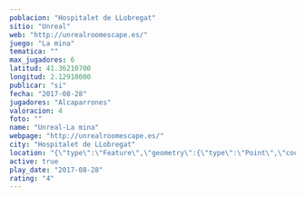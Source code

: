 ```yaml
---
poblacion: "Hospitalet de LLobregat"
sitio: "Unreal"
web: "http://unrealroomescape.es/"
juego: "La mina"
tematica: ""
max_jugadores: 6
latitud: 41.36210700
longitud: 2.12910000
publicar: "si"
fecha: "2017-08-28"
jugadores: "Alcaparrones"
valoracion: 4
foto: ""
name: "Unreal-La mina"
webpage: "http://unrealroomescape.es/"
city: "Hospitalet de LLobregat"
location: "{\"type\":\"Feature\",\"geometry\":{\"type\":\"Point\",\"coordinates\":[41.362107,2.1291]}}"
active: true
play_date: "2017-08-28"
rating: "4"
---
```

